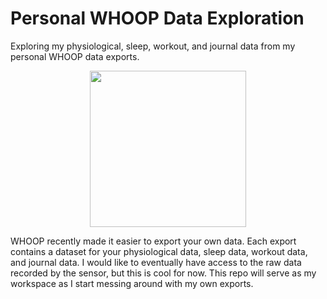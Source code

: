 # Personal WHOOP Data Exploration
Exploring my physiological, sleep, workout, and journal data from my personal WHOOP data exports.

<p align="center">
  <img src="https://github.com/patgeitner/whoop-exploration/blob/main/whoop_logo.png" width="250" height="250" />
</p>
WHOOP recently made it easier to export your own data. Each export contains a dataset for your physiological data, sleep data, workout data, and journal data. I would like to eventually have access to the raw data recorded by the sensor, but this is cool for now. This repo will serve as my workspace as I start messing around with my own exports.
